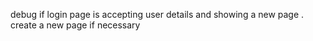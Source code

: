 debug if login page is accepting user details and showing a new page .
create a new page if necessary
